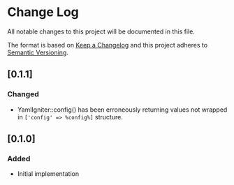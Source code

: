 # Change Log
All notable changes to this project will be documented in this file.

The format is based on [Keep a Changelog](http://keepachangelog.com/)
and this project adheres to [Semantic Versioning](http://semver.org/).

## [0.1.1]
### Changed
- YamlIgniter::config() has been erroneously returning values not
wrapped in `['config' => %config%]` structure.

## [0.1.0]
### Added
- Initial implementation
